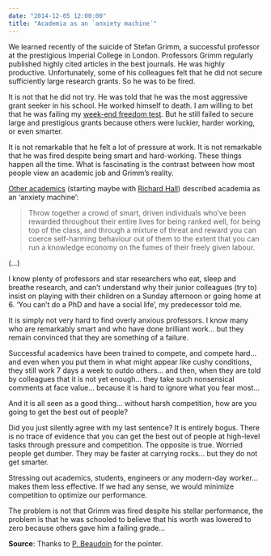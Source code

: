 ```yaml
---
date: "2014-12-05 12:00:00"
title: "Academia as an `anxiety machine´"
---
```




We learned recently of the suicide of Stefan Grimm, a successful professor at the prestigious Imperial College in London. Professors Grimm regularly published highly cited articles in the best journals. He was highly productive. Unfortunately, some of his colleagues felt that he did not secure sufficiently large research grants. So he was to be fired.

It is not that he did not try. He was told that he was the most aggressive grant seeker in his school. He worked himself to death. I am willing to bet that he was failing my [week-end freedom test](/lemire/blog/2014/09/17/the-week-end-freedom-test/). But he still failed to secure large and prestigious grants because others were luckier, harder working, or even smarter.

It is not remarkable that he felt a lot of pressure at work. It is not remarkable that he was fired despite being smart and hard-working. These things happen all the time. What is fascinating is the contrast between how most people view an academic job and Grimm&rsquo;s reality.

[Other academics](http://plashingvole.blogspot.ca/2014/12/grimms-tale.html) (starting maybe with [Richard Hall](http://www.richard-hall.org/2014/03/05/on-academic-labour-and-performance-anxiety/)) described academia as an &lsquo;anxiety machine&rsquo;:

> Throw together a crowd of smart, driven individuals who&rsquo;ve been rewarded throughout their entire lives for being ranked well, for being top of the class, and through a mixture of threat and reward you can coerce self-harming behaviour out of them to the extent that you can run a knowledge economy on the fumes of their freely given labour. 

(&hellip;) 

I know plenty of professors and star researchers who eat, sleep and breathe research, and can&rsquo;t understand why their junior colleagues (try to) insist on playing with their children on a Sunday afternoon or going home at 6. &lsquo;You can&rsquo;t do a PhD and have a social life&rsquo;, my predecessor told me.


It is simply not very hard to find overly anxious professors. I know many who are remarkably smart and who have done brilliant work&hellip; but they remain convinced that they are something of a failure.

Successful academics have been trained to compete, and compete hard&hellip; and even when you put them in what might appear like cushy conditions, they still work 7 days a week to outdo others&hellip; and then, when they are told by colleagues that it is not yet enough&hellip; they take such nonsensical comments at face value&hellip; because it is hard to ignore what you fear most&hellip;

And it is all seen as a good thing&hellip; without harsh competition, how are you going to get the best out of people?

Did you just silently agree with my last sentence? It is entirely bogus. There is no trace of evidence that you can get the best out of people at high-level tasks through pressure and competition. The opposite is true. Worried people get dumber. They may be faster at carrying rocks&hellip; but they do not get smarter.

Stressing out academics, students, engineers or any modern-day worker&hellip; makes them less effective. If we had any sense, we would minimize competition to optimize our performance.

The problem is not that Grimm was fired despite his stellar performance, the problem is that he was schooled to believe that his worth was lowered to zero because others gave him a failing grade&hellip; 

__Source__: Thanks to [P. Beaudoin](https://plus.google.com/+PhilippeBeaudoin/posts/e9uyyiZPer2) for the pointer.


